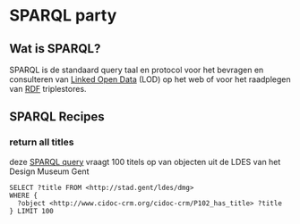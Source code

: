 # SPARQL party  

## Wat is SPARQL? 

SPARQL is de standaard query taal en protocol voor het bevragen en consulteren van [Linked Open Data](https://www.w3.org/egov/wiki/Linked_Open_Data) (LOD) op het web of voor het raadplegen van [RDF](https://www.w3.org/RDF/) triplestores. 

## SPARQL Recipes

### return all titles
deze [SPARQL query](http://query.linkeddatafragments.org/#datasources=https%3A%2F%2Fstad.gent%2Fsparql&query=SELECT%20%3Ftitle%20FROM%20%3Chttp%3A%2F%2Fstad.gent%2Fldes%2Fdmg%3E%20%0AWHERE%20%7B%20%0A%20%20%3Fobject%20%3Chttp%3A%2F%2Fwww.cidoc-crm.org%2Fcidoc-crm%2FP102_has_title%3E%20%3Ftitle%0A%7D%20LIMIT%20100) vraagt 100 titels op van objecten uit de LDES van het Design Museum Gent 

```sparql
SELECT ?title FROM <http://stad.gent/ldes/dmg> 
WHERE { 
  ?object <http://www.cidoc-crm.org/cidoc-crm/P102_has_title> ?title
} LIMIT 100
```
